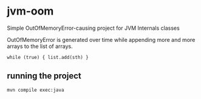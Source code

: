 # jvm-oom

Simple OutOfMemoryError-causing project for JVM Internals classes

OutOfMemoryError is generated over time while appending more and more arrays to the list of arrays.

`while (true) { list.add(sth) }`

## running the project

`mvn compile exec:java`